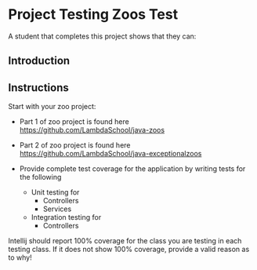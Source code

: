# Project Testing Zoos Test

A student that completes this project shows that they can:

## Introduction

## Instructions
Start with your zoo project:
* Part 1 of zoo project is found here https://github.com/LambdaSchool/java-zoos
* Part 2 of zoo project is found here https://github.com/LambdaSchool/java-exceptionalzoos

* Provide complete test coverage for the application by writing tests for the following
  * Unit testing for
    * Controllers
    * Services
  * Integration testing for
    * Controllers

Intellij should report 100% coverage for the class you are testing in each testing class. If it does not show 100% coverage, provide a valid reason as to why!
